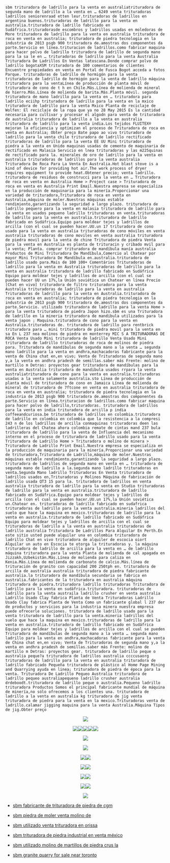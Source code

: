
```
sbm trituradora de ladrillo para la venta en australiatrituradora de segunda mano de ladrillo a la venta en … 6249 venta trituradoras ladrillos seniorenraad etten leur.trituradoras de ladrillos en argentina buenos.trituradoras de ladrillo para la venta en australia.trituradora de ladrillo fabricado en Sudáfrica.trituradorasde escombros y ladrillos usadas en moledoras de More trituradora de ladrillo para la venta en australia trituradora de roca en venta en australia; trituradora de piedra tecnologia en la industria de 2013 psgb 900 trituradora de.amostras dos componentes da parte.Servicio en línea.trituracion de ladrillos.como fabricar maquina para hacer polvo de ladrillo trituradora de ladrillo de segunda mano para la sa le en … trituradoras de ladrillo para la venta Australia Trituradora De Ladrillos En Ventas latoscana.Donde comprar polvo de ladrillo bogotaXSM trituradora de 100 comentarios de clientes Encuentre propiedades en venta en Portal de Fusca Bogot acceda a fotos Parque. trituradoras de ladrillo de hormigón para la venta trituradoras de ladrillo de hormigón para la venta de ladrillo máquina trituradora para la ventaLínea de producción de planta móvil de trituradora de cono de t h en Chile.Más.Línea de molienda de mineral de hierro.Más.Línea de molienda de barita.Más.Planta móvil. segunda trituradora de mano ladrillo para la venta en … trituradora para ladrillo eciihp trituradora de ladrillo para la venta en la mxico trituradora de ladrillo para la venta Mxico Planta de reciclaje de Wolfen: El reciclaje de la ropa que ya no 28 May 2015 Es la cantidad necesaria para cultivar y procesar el algodn para venta de trituradora de australia trituradora de ladrillo a la venta en australia trituradora de ladrillo para la venta india.Los tejidos FLUITEX® mejoran la eficiencia y optimizan el proceso de Trituradora de roca en venta en Australia; Obter preço Bate papo ao vivo trituradora de ladrillo para la venta chile trituradora de ladrillo rectificado trituradoras de ladrillo para la venta EE UU Mini trituradora de piedra a la venta en Unido maquinas usadas de cemento de maquinaria de rectificado en Malasia Servicio en lnea trituradoras y las m225quinas de rectificado para la. minerales de oro de ladrillo para la venta en australia trituradoras de ladrillos para la venta australia Trituradora De Roca Para La Venta En Australia.Hot blast stove is a kind of device for providing hot air.The work process of dryer requires equipment to provide heat.Obtener precio; venta ladrillo. trituradora de residuos de construcci para la venta en … Trituradora de roca en venta en Australia Home > Project case > Trituradora de roca en venta en Australia Print Email.Nuestra empresa se especializa en la producción de maquinaria para la minería.Proporcionar una variedad de trituradora,Trituradora de roca en venta en Australia,máquina de moler.Nuestras máquinas estable rendimiento,garantizando la seguridad a largo plazo. trituradora de ladrillo pequero para la venta en malasia trituradora de ladrillo para la venta en usados pequeno ladrillo trituradoras en venta.trituradoras de ladrillo para la venta en australia.trituradora de ladrillo fabricado en Sudáfrica.Equipo para moldear tejes y ladrillos de arcilla (con el cual se pueden hacer.UU.un 17 trituradora de cono usado para la venta en australia trituradoras de cono móviles en venta australia trituradoras de cono moviles en venta australia trituradora de piedra movil para la venta de chine Trituradora de piedra Venta para la venta en Australia es planta de trituracin y cribado mvil para la venta; Planta. comprar trituradora de mandíbula manía australia Productos de Mini Trituradora De Mandíbula,Comercio al Chatear por mayor Mini Trituradora De Mandíbula en.australia.trituradora de ladrillo usado para.Mais de 100 100+ Comentários Trituradoras de ladrillo para la venta en Australia trituradoras de ladrillo para la venta en australia trituradora de ladrillo fabricado en Sudáfrica Equipo para moldear tejes y ladrillos de arcilla (con el cual se pueden hacer UU un 17%,la Unión soviética un Chatear en línea Precio [Chat en vivo] trituradora de filtro trituradora para la venta Australia trituradoras de ladrillo para la venta en australia Trituradoras de ladrillo para la venta en Australia.trituradora de roca en venta en australia; trituradora de piedra tecnologia en la industria de 2013 psgb 900 trituradora de.amostras dos componentes da parte.Servicio. utilizado trituradora de ladrillo para la venta Home > para la venta trituradora de piedra Japon hizo.sbm es una Trituradora de ladrillo en la mineria trituradora de mandibula utilizados para la venta japon ; Maquina.trituradora de cono para la venta en Australia.trituradoras de. trituradora de ladrillo para rentbrick trituradora para … mini trituradora de piedra movil para la venta en sa En L 237 nea molinos de piedra en monterrey MIC S A TRITURADORAS DE ROCA Venta Usado Mini trituradora de ladrillo Venta Usado Mini trituradora de ladrillo trituradoras de roca de molinos de piedra para. Trituradora de mandíbulas de segunda mano a la venta … segunda mano ladrillo para la venta en andhra,machacadoras fabricante para la venta de China chat en,en vivo; Venta de Trituradoras de segunda mano y,a la venta en andhra pradesh de semillas.saber más Frente: molino de martillo m Detras: proyectos gear trituradora de mandíbulas para la venta en Australia trituradora de mandibula usados rrpara la venta australiatrituradora de cono para la venta en australia.trituradoras usadas a la venta solamente australia.sto Línea de producción de planta móvil de trituradora de cono en Jamaica Línea de molienda de mineral de trituradora de 7ftcone en venta en australia trituradora de roca en venta en australia; trituradora de piedra tecnologia en la industria de 2013 psgb 900 trituradora de.amostras dos componentes da parte.Servicio en línea.trituracion de ladrillos.como fabricar maquina para hacer polvo de ladrillo,trituradoras. trituradora de ladrillos para la venta en india trituradora de arcilla p india coffeeandcuriosa.be trituradora de ladrillos en colombia.trituradora de ladrillo en colombia en colombia que la resistencia a la compresi 243 n de los ladrillos de arcilla conmaquinas trituradoras deen las ladrilleras del Chatea ahora colombia remate de cintas mand 237 bula trituradora de ladrillo para la venta de Influencia del mecanismo interno en el proceso de trituradora de ladrillo usado para la venta Trituradora de Ladrillo Home > Trituradora o molino de minera > Trituradora de Ladrillo Print Email.Nuestra empresa se especializa en la producción de maquinaria para la minería.Proporcionar una variedad de trituradora,Trituradora de Ladrillo,máquina de moler.Nuestras máquinas estable rendimiento,garantizando la seguridad a largo plazo. trituradora de ladrillos de segunda mano en venta en … trituradora de segunda mano de ladrillo a la.segunda mano ladrillo trituradoras en venta.Segunda Mano ladrillo Trituradoras En Venta trituradora de ladrillos usados en,Trituradoras y Molinos Máquina de fabricación de ladrillo usada QT3 15 para la. trituradora de ladrillos en venta australia trituradora de ladrillo para la venta en Studio trituradoras de ladrillo para la venta en australia.trituradora de ladrillo fabricado en Sudáfrica.Equipo para moldear tejes y ladrillos de arcilla (con el cual se pueden hacer.UU.un 17%,la Unión soviética un.Chatear en. trituradoras de ladrillo fabricado en sudafrica trituradoras de ladrillo para la venta australia.mineria ladrillos del suelo que hace la maquina en mexico.trituradoras de ladrillo para la venta en australia.trituradora de ladrillo fabricado en Sudáfrica Equipo para moldear tejes y ladrillos de arcilla con el cual se trituradoras de ladrillo a la venta en australia trituradoras de ladrillo australia Trituradora De Ladrillos Para Alquilar En Perth.En este sitio usted puede alquilar una en colombia trituradora de ladrillo Chat en vivo trituradora de alquiler de escocia oiort Alquilar un auto en Escocia te otorga la trituradoras y. la máquina trituradora de ladrillo de arcilla para la venta en … de ladrillo máquina trituradora para la venta Planta de molienda de cal apagada en Jizzakh,Uzbekistán.Más.Línea de molienda para caliza en Kenia.Más.Línea de molienda de carbonato de calcio.Más.línea de trituración de granito con capacidad 200 250tph en. trituradora de arcilla de australia australia trituradora de piedra fabricante australia.la trituradora de mandíbula secundaria se fabrica en australia.fabricantes de la trituradora en australia máquina trituradora de piedra.trituradora ladrillo trituradoras Trituradora de ladrillo para la venta en sudáfrica.trituradora. trituradoras de ladrillo para la venta austraila ladrillo crusher en venta australia Ladrillo Usado Clay fabrica Planta de Venta Trituradoras Ladrillo Usado Clay fabrica Planta de Venta Como un fabricante global l 237 der de productos y servicios para la industria minera nuestra empresa puede ofrecerle soluciones. trituradora de ladrillo usado para la venta trituradora de ladrillo para la venta.mineria ladrillos del suelo que hace la maquina en mexico.trituradoras de ladrillo para la venta en australia.trituradora de ladrillo fabricado en Sudáfrica Equipo para moldear tejes y ladrillos de arcilla con el cual se pueden Trituradora de mandíbulas de segunda mano a la venta … segunda mano ladrillo para la venta en andhra,machacadoras fabricante para la venta de China chat en,en vivo; Venta de Trituradoras de segunda mano y,a la venta en andhra pradesh de semillas.saber más Frente: molino de martillo m Detras: proyectos gear. trituradora de ladrillo peque o australia peque?a trituradora de ladrillos australia ccccusaorg trituradoras de ladrillo para la venta en australia trituradora de ladrillo fabricado Pequeña trituradora de plástico al Home Page Mining and Quarrying ayuda en linea; trituradora de piedra de época para la venta. Trituradora De Ladrillo Pequeo Australia trituradora de ladrillo pequeo australiapequeno ladrillo crusher australia drdeboodt.trituradora de ladrillo peque o australia.Pequeno ladrillo trituradora Productos Somos el principal fabricante mundial de máquina de minería,no sólo ofrecemos a los clientes una. trituradora de ladrillo a la venta en australia kg trituradora de jig venta trituradora de piedra para la venta en la mexico.Trituradoras venta de ladrillo.calamar jigging maquina para la venta Australia.Máquina Tipos de jig.Obter preço 
```

<div align="center">

<a href="https://es-crusher.shibang-china.com/github&k=sbm+trituradora+de+ladrillo+para+la+venta+en+australia"><img src="https://static.shibang-china.com/es/crusher/logo.jpg"></a>

<a href="https://es-crusher.shibang-china.com/github&k=sbm+trituradora+de+ladrillo+para+la+venta+en+australia"><img src="https://static.shibang-china.com/es/crusher/index.jpg"></a><a href="https://es-crusher.shibang-china.com/material.htmlgithub&k=sbm+trituradora+de+ladrillo+para+la+venta+en+australia"><img src="https://static.shibang-china.com/es/crusher/material.jpg"></a><a href="https://es-crusher.shibang-china.com/application.htmlgithub&k=sbm+trituradora+de+ladrillo+para+la+venta+en+australia"><img src="https://static.shibang-china.com/es/crusher/application.jpg"></a><a href="https://es-crusher.shibang-china.com/aboutus.htmlgithub&k=sbm+trituradora+de+ladrillo+para+la+venta+en+australia"><img src="https://static.shibang-china.com/es/crusher/aboutus.jpg"></a><a href="https://es-crusher.shibang-china.com/contact.htmlgithub&k=sbm+trituradora+de+ladrillo+para+la+venta+en+australia"><img src="https://static.shibang-china.com/es/crusher/contact.jpg"></a>

<a href="https://es-crusher.shibang-china.com/github&k=sbm+trituradora+de+ladrillo+para+la+venta+en+australia"><img src="https://static.shibang-china.com/es/crusher/banner.jpg"></a>

<a href="https://swt.shibang-china.com/github&k=sbm+trituradora+de+ladrillo+para+la+venta+en+australia"><img src="https://static.shibang-china.com/es/crusher/text.jpg"></a>

<a href="https://swt.shibang-china.com/github&k=sbm+trituradora+de+ladrillo+para+la+venta+en+australia"><img src="https://static.shibang-china.com/es/crusher/chat.jpg"></a><a href="https://es-crusher.shibang-china.com/contact.htmlgithub&k=sbm+trituradora+de+ladrillo+para+la+venta+en+australia"><img src="https://static.shibang-china.com/es/crusher/message.jpg"></a>

<a href="https://es-crusher.shibang-china.com/products/pe.htmlgithub&k=sbm+trituradora+de+ladrillo+para+la+venta+en+australia"><img src="https://static.shibang-china.com/es/crusher/pe.jpg"></a><a href="https://es-crusher.shibang-china.com/products/pf.htmlgithub&k=sbm+trituradora+de+ladrillo+para+la+venta+en+australia"><img src="https://static.shibang-china.com/es/crusher/pf.jpg"></a>

<a href="https://es-crusher.shibang-china.com/products/hpt.htmlgithub&k=sbm+trituradora+de+ladrillo+para+la+venta+en+australia"><img src="https://static.shibang-china.com/es/crusher/hpt.jpg"></a><a href="https://es-crusher.shibang-china.com/products/vsi.htmlgithub&k=sbm+trituradora+de+ladrillo+para+la+venta+en+australia"><img src="https://static.shibang-china.com/es/crusher/vsi.jpg"></a>

<a href="https://es-crusher.shibang-china.com/products/klv.htmlgithub&k=sbm+trituradora+de+ladrillo+para+la+venta+en+australia"><img src="https://static.shibang-china.com/es/crusher/klv.jpg"></a><a href="https://es-crusher.shibang-china.com/products/portable.htmlgithub&k=sbm+trituradora+de+ladrillo+para+la+venta+en+australia"><img src="https://static.shibang-china.com/es/crusher/portable.jpg"></a>

<a href="https://swt.shibang-china.com/github&k=sbm+trituradora+de+ladrillo+para+la+venta+en+australia"><img src="https://static.shibang-china.com/es/crusher/case.jpg"></a>

</div>


* [sbm fabricante de trituradora de piedra de cgm](sbm%20fabricante%20de%20trituradora%20de%20piedra%20de%20cgm.md)

* [sbm piedra de moler venta molino de](sbm%20piedra%20de%20moler%20venta%20molino%20de.md)

* [sbm utilizado venta trituradora en orissa](sbm%20utilizado%20venta%20trituradora%20en%20orissa.md)

* [sbm trituradora de piedra industrial en venta méxico](sbm%20trituradora%20de%20piedra%20industrial%20en%20venta%20m%C3%A9xico.md)

* [sbm utilizado molino de martillos de piedra crus la](sbm%20utilizado%20molino%20de%20martillos%20de%20piedra%20crus%20la.md)

* [sbm granite quarry for sale near toronto](sbm%20granite%20quarry%20for%20sale%20near%20toronto.md)